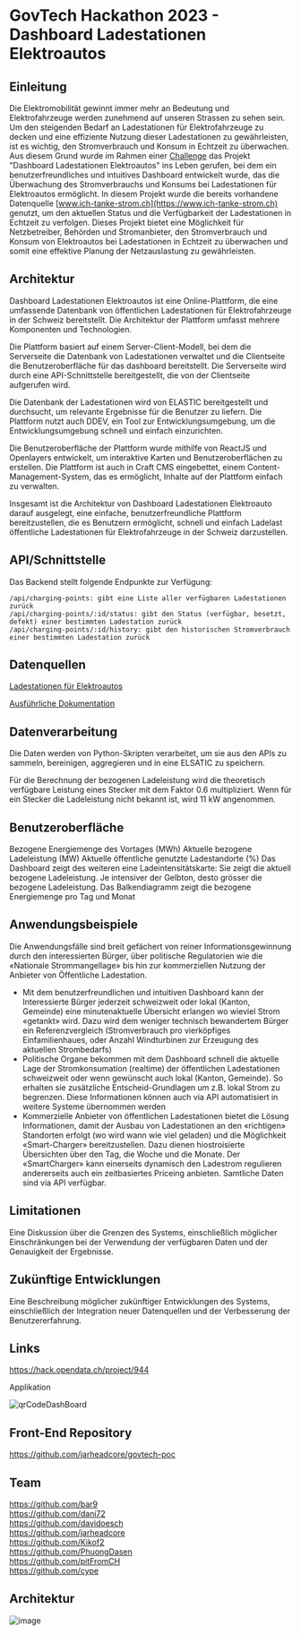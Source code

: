 # GovTech Hackathon 2023 - Dashboard Ladestationen Elektroautos
## Einleitung
Die Elektromobilität gewinnt immer mehr an Bedeutung und Elektrofahrzeuge werden zunehmend auf unseren Strassen zu sehen sein. Um den steigenden Bedarf an Ladestationen für Elektrofahrzeuge zu decken und eine effiziente Nutzung dieser Ladestationen zu gewährleisten, ist es wichtig, den Stromverbrauch und Konsum in Echtzeit zu überwachen. Aus diesem Grund wurde im Rahmen einer [Challenge](https://hack.opendata.ch/project/944) das Projekt "Dashboard Ladestationen Elektroautos" ins Leben gerufen, bei dem ein benutzerfreundliches und intuitives Dashboard entwickelt wurde, das die Überwachung des Stromverbrauchs und Konsums bei Ladestationen für Elektroautos ermöglicht. In diesem Projekt wurde die bereits vorhandene Datenquelle [www.ich-tanke-strom.ch](https://www.ich-tanke-strom.ch) genutzt, um den aktuellen Status und die Verfügbarkeit der Ladestationen in Echtzeit zu verfolgen. Dieses Projekt bietet eine Möglichkeit für Netzbetreiber, Behörden und Stromanbieter, den Stromverbrauch und Konsum von Elektroautos bei Ladestationen in Echtzeit zu überwachen und somit eine effektive Planung der Netzauslastung zu gewährleisten.

## Architektur
Dashboard Ladestationen Elektroautos ist eine Online-Plattform, die eine umfassende Datenbank von öffentlichen Ladestationen für Elektrofahrzeuge in der Schweiz bereitstellt. Die Architektur der Plattform umfasst mehrere Komponenten und Technologien.

Die Plattform basiert auf einem Server-Client-Modell, bei dem die Serverseite die Datenbank von Ladestationen verwaltet und die Clientseite die Benutzeroberfläche für  das dashboard  bereitstellt. Die Serverseite wird durch eine API-Schnittstelle bereitgestellt, die von der Clientseite aufgerufen wird.

Die Datenbank der Ladestationen wird von ELASTIC bereitgestellt und durchsucht, um relevante Ergebnisse für die Benutzer zu liefern. Die Plattform nutzt auch DDEV, ein Tool zur Entwicklungsumgebung, um die Entwicklungsumgebung schnell und einfach einzurichten.

Die Benutzeroberfläche der Plattform wurde mithilfe von ReactJS und Openlayers entwickelt, um interaktive Karten und Benutzeroberflächen zu erstellen. Die Plattform ist auch in Craft CMS eingebettet, einem Content-Management-System, das es ermöglicht, Inhalte auf der Plattform einfach zu verwalten.

Insgesamt ist die Architektur von Dashboard Ladestationen Elektroauto darauf ausgelegt, eine einfache, benutzerfreundliche Plattform bereitzustellen, die es Benutzern ermöglicht, schnell und einfach Ladelast öffentliche Ladestationen für Elektrofahrzeuge in der Schweiz darzustellen.

## API/Schnittstelle

Das Backend stellt folgende Endpunkte zur Verfügung:

    /api/charging-points: gibt eine Liste aller verfügbaren Ladestationen zurück
    /api/charging-points/:id/status: gibt den Status (verfügbar, besetzt, defekt) einer bestimmten Ladestation zurück
    /api/charging-points/:id/history: gibt den historischen Stromverbrauch einer bestimmten Ladestation zurück
    
    
## Datenquellen 

[Ladestationen für Elektroautos](https://opendata.swiss/de/dataset/ladestationen-fuer-elektroautos)

[Ausführliche Dokumentation](https://github.com/SFOE/ichtankestrom_Documentation/blob/main/Access%20Download%20the%20data.md)
    

## Datenverarbeitung

Die Daten werden von Python-Skripten verarbeitet, um sie aus den APIs zu sammeln, bereinigen, aggregieren und in eine ELSATIC zu speichern.

Für die Berechnung der bezogenen Ladeleistung wird die theoretisch verfügbare Leistung eines Stecker mit dem Faktor 0.6 multipliziert. Wenn für ein Stecker die Ladeleistung nicht bekannt ist, wird 11 kW angenommen.

## Benutzeroberfläche
Bezogene Energiemenge des Vortages (MWh)
Aktuelle bezogene Ladeleistung (MW)
Aktuelle öffentliche genutzte Ladestandorte (%)
Das Dashboard zeigt des weiteren eine Ladeintensitätskarte: Sie zeigt die aktuell bezogene Ladeleistung. Je intensiver der Gelbton, desto grösser die bezogene Ladeleistung. Das Balkendiagramm zeigt die bezogene Energiemenge pro Tag und Monat


## Anwendungsbeispiele
Die Anwendungsfälle sind breit gefächert von reiner Informationsgewinnung durch den interessierten Bürger, über politische Regulatorien wie die «Nationale Strommangellage» bis hin zur kommerziellen Nutzung der Anbieter von Öffentliche Ladestation. 

* Mit dem benutzerfreundlichen und intuitiven Dashboard kann der Interessierte Bürger jederzeit schweizweit oder lokal (Kanton, Gemeinde) eine minutenaktuelle Übersicht erlangen wo wieviel Strom «getankt» wird. Dazu wird dem weniger technisch bewandertem Bürger ein Referenzvergleich (Stromverbrauch pro vierköpfiges Einfamilienhaues, oder Anzahl Windturbinen zur Erzeugung des aktuellen Strombedarfs)
* Politische Organe bekommen mit dem Dashboard schnell die aktuelle Lage der Stromkonsumation (realtime) der öffentlichen Ladestationen schweizweit oder wenn gewünscht auch lokal (Kanton, Gemeinde). So erhalten sie zusätzliche Entscheid-Grundlagen um z.B. lokal Strom zu begrenzen. 
Diese Informationen können auch via API automatisiert in weitere Systeme übernommen werden
* Kommerzielle Anbieter von öffentlichen Ladestationen bietet die Lösung Informationen, damit der Ausbau von Ladestationen an den «richtigen» Standorten erfolgt (wo wird wann wie viel geladen) und die Möglichkeit «Smart-Charger» bereitzustellen. Dazu dienen hiostroisierte Übersichten über den Tag, die Woche und die Monate. 
Der «SmartCharger» kann einerseits dynamisch den Ladestrom regulieren andererseits auch ein zeitbasiertes Priceing anbieten. Samtliche Daten sind via API verfügbar. 


## Limitationen
Eine Diskussion über die Grenzen des Systems, einschließlich möglicher Einschränkungen bei der Verwendung der verfügbaren Daten und der Genauigkeit der Ergebnisse.

## Zukünftige Entwicklungen
Eine Beschreibung möglicher zukünftiger Entwicklungen des Systems, einschließlich der Integration neuer Datenquellen und der Verbesserung der Benutzererfahrung.

## Links

https://hack.opendata.ch/project/944

Applikation 

![qrCodeDashBoard](https://user-images.githubusercontent.com/35913243/227517104-42d0a848-4423-44a6-b2ba-f5d3e86ec27b.png)

## Front-End Repository

https://github.com/jarheadcore/govtech-poc

## Team

https://github.com/bar9<br>
https://github.com/dani72<br>
https://github.com/davidoesch<br>
https://github.com/jarheadcore<br>
https://github.com/Kikof2<br>
https://github.com/PhuongDasen<br>
https://github.com/pitFromCH<br>
https://github.com/cype<br>

## Architektur
![image](Architektur.jpg)

